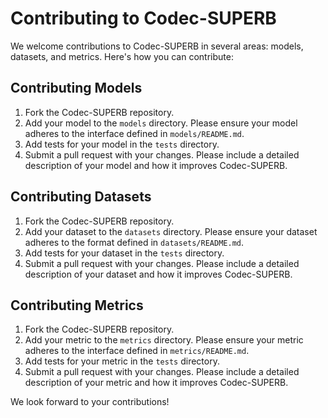 # Contributing to Codec-SUPERB

We welcome contributions to Codec-SUPERB in several areas: models, datasets, and metrics. Here's how you can contribute:

## Contributing Models

1. Fork the Codec-SUPERB repository.
2. Add your model to the `models` directory. Please ensure your model adheres to the interface defined in `models/README.md`.
3. Add tests for your model in the `tests` directory.
4. Submit a pull request with your changes. Please include a detailed description of your model and how it improves Codec-SUPERB.

## Contributing Datasets

1. Fork the Codec-SUPERB repository.
2. Add your dataset to the `datasets` directory. Please ensure your dataset adheres to the format defined in `datasets/README.md`.
3. Add tests for your dataset in the `tests` directory.
4. Submit a pull request with your changes. Please include a detailed description of your dataset and how it improves Codec-SUPERB.

## Contributing Metrics

1. Fork the Codec-SUPERB repository.
2. Add your metric to the `metrics` directory. Please ensure your metric adheres to the interface defined in `metrics/README.md`.
3. Add tests for your metric in the `tests` directory.
4. Submit a pull request with your changes. Please include a detailed description of your metric and how it improves Codec-SUPERB.

We look forward to your contributions!